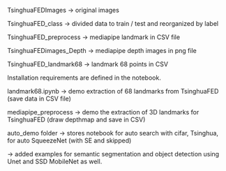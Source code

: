 
TsinghuaFEDImages -> original images

TsinghuaFED_class -> divided data to train / test and reorganized by label

TsinghuaFED_preprocess -> mediapipe landmark in CSV file

TsinghuaFEDimages_Depth -> mediapipe depth images in png file

TsinghuaFED_landmark68 -> landmark 68 points in CSV


Installation requirements are defined in the notebook.

landmark68.ipynb -> demo extraction of 68 landmarks from TsinghuaFED (save data in CSV file)

mediapipe_preprocess -> demo the extraction of 3D landmarks for TsinghuaFED (draw depthmap and save in CSV)

auto_demo folder -> stores notebook for auto search with cifar, Tsinghua, for auto SqueezeNet (with SE and skipped)

  -> added examples for semantic segmentation and object detection using Unet and SSD MobileNet as well.

